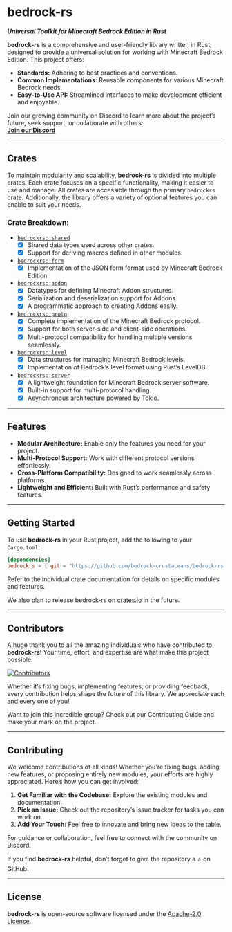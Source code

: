 # bedrock-rs

**_Universal Toolkit for Minecraft Bedrock Edition in Rust_**

**bedrock-rs** is a comprehensive and user-friendly library written in Rust, designed to provide a universal solution for working with Minecraft Bedrock Edition. This project offers:  

- **Standards:** Adhering to best practices and conventions.  
- **Common Implementations:** Reusable components for various Minecraft Bedrock needs.  
- **Easy-to-Use API:** Streamlined interfaces to make development efficient and enjoyable.  

Join our growing community on Discord to learn more about the project’s future, seek support, or collaborate with others:  
**[Join our Discord](https://discord.com/invite/VCVcrvt3JC)**  

---

## Crates

To maintain modularity and scalability, **bedrock-rs** is divided into multiple crates. Each crate focuses on a specific functionality, making it easier to use and manage. All crates are accessible through the primary `bedrockrs` crate. Additionally, the library offers a variety of optional features you can enable to suit your needs.

### Crate Breakdown:

- [`bedrockrs::shared`](crates/shared)  
    - [X] Shared data types used across other crates.  
    - [X] Support for deriving macros defined in other modules.  

- [`bedrockrs::form`](crates/form)  
    - [X] Implementation of the JSON form format used by Minecraft Bedrock Edition.  

- [`bedrockrs::addon`](crates/addon)  
    - [X] Datatypes for defining Minecraft Addon structures.  
    - [X] Serialization and deserialization support for Addons.  
    - [X] A programmatic approach to creating Addons easily.  

- [`bedrockrs::proto`](crates/proto)  
    - [X] Complete implementation of the Minecraft Bedrock protocol.  
    - [X] Support for both server-side and client-side operations.  
    - [X] Multi-protocol compatibility for handling multiple versions seamlessly.  

- [`bedrockrs::level`](crates/level)  
    - [X] Data structures for managing Minecraft Bedrock levels.  
    - [X] Implementation of Bedrock’s level format using Rust’s LevelDB.  

- [`bedrockrs::server`](/crates/server)  
    - [X] A lightweight foundation for Minecraft Bedrock server software.  
    - [X] Built-in support for multi-protocol handling.  
    - [X] Asynchronous architecture powered by Tokio.  

---

## Features

- **Modular Architecture:** Enable only the features you need for your project.  
- **Multi-Protocol Support:** Work with different protocol versions effortlessly.  
- **Cross-Platform Compatibility:** Designed to work seamlessly across platforms.  
- **Lightweight and Efficient:** Built with Rust’s performance and safety features.  

---

## Getting Started

To use **bedrock-rs** in your Rust project, add the following to your `Cargo.toml`:  
```toml
[dependencies]
bedrockrs = { git = "https://github.com/bedrock-crustaceans/bedrock-rs.git", features = ["full"] }
```

Refer to the individual crate documentation for details on specific modules and features.

We also plan to release bedrock-rs on [crates.io](https://crates.io) in the future.

---

## Contributors  

A huge thank you to all the amazing individuals who have contributed to **bedrock-rs**! Your time, effort, and expertise are what make this project possible.  

[![Contributors](https://contrib.rocks/image?repo=bedrock-crustaceans/bedrock-rs)](https://github.com/bedrock-crustaceans/bedrock-rs/graphs/contributors)

Whether it’s fixing bugs, implementing features, or providing feedback, every contribution helps shape the future of this library. We appreciate each and every one of you!  

Want to join this incredible group? Check out our Contributing Guide and make your mark on the project.  

---

## Contributing

We welcome contributions of all kinds! Whether you're fixing bugs, adding new features, or proposing entirely new modules, your efforts are highly appreciated. Here’s how you can get involved:  

1. **Get Familiar with the Codebase:** Explore the existing modules and documentation.  
2. **Pick an Issue:** Check out the repository’s issue tracker for tasks you can work on.  
3. **Add Your Touch:** Feel free to innovate and bring new ideas to the table.  

For guidance or collaboration, feel free to connect with the community on Discord.  

If you find **bedrock-rs** helpful, don’t forget to give the repository a ⭐ on GitHub.  

---

## License

**bedrock-rs** is open-source software licensed under the [Apache-2.0 License](LICENSE-Apache).  
